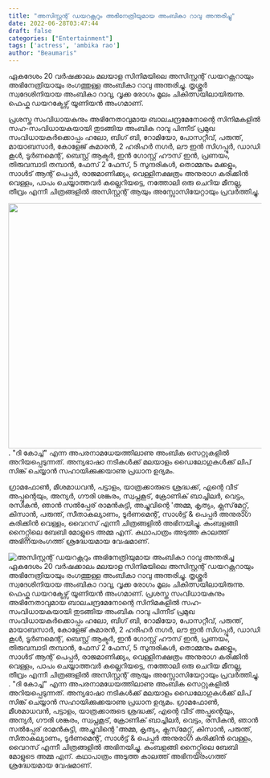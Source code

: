 ```yaml
---
title: "അസിസ്റ്റന്റ് ഡയറക്റ്ററും അഭിനേത്രിയുമായ അംബികാ റാവു അന്തരിച്ചു"
date: 2022-06-28T03:47:44
draft: false
categories: ["Entertainment"]
tags: ['actress', 'ambika rao']
author: "Beaumaris"
---
```


ഏകദേശം 20 വർഷക്കാലം മലയാള സിനിമയിലെ അസിസ്റ്റന്റ് ഡയറക്റ്ററായും അഭിനേത്രിയായും രംഗത്തുള്ള അംബികാ റാവു അന്തരിച്ചു. തൃശ്ശൂര്‍ സ്വദേശിനിയായ അംബികാ റാവു, വൃക്ക രോഗം മൂലം ചികിത്സയിലായിരുന്നു. ഫെഫ്ക ഡയറക്ടേഴ്സ് യൂണിയൻ അംഗമാണ്.

പ്രശസ്ത സംവിധായകനും അഭിനേതാവുമായ ബാലചന്ദ്രമേനോന്റെ സിനിമകളിൽ സഹ-സംവിധായകയായി തുടങ്ങിയ അംബിക റാവു പിന്നീട് പ്രമുഖ സംവിധായകർക്കൊപ്പം ഹലോ, ബിഗ് ബി, റോമിയോ, പോസറ്റീവ്, പരുന്ത്, മായാബസാർ, കോളേജ് കുമാരൻ, 2 ഹരിഹർ നഗർ, ലൗ ഇൻ സിഗപ്പൂർ, ഡാഡി കൂൾ, ടൂർണമെന്റ്, ബെസ്റ്റ്‌ ആക്ടർ, ഇൻ ഗോസ്റ്റ് ഹൗസ്‌ ഇൻ, പ്രണയം, തിരുവമ്പാടി തമ്പാൻ, ഫേസ് 2 ഫേസ്, 5 സുന്ദരികൾ, തൊമ്മനും മക്കളും, സാള്‍ട് ആന്റ് പെപ്പര്‍, രാജമാണിക്ക്യം, വെള്ളിനക്ഷത്രം അനുരാഗ കരിക്കിൻ വെള്ളം, പാപം ചെയ്യാത്തവർ കല്ലെറിയട്ടെ, നത്തോലി ഒരു ചെറിയ മീനല്ല, തീവ്രം എന്നീ ചിത്രങ്ങളിൽ അസിസ്റ്റന്റ് ആയും അസ്സോസിയേറ്റായും പ്രവർത്തിച്ചു.

<img class="size-full wp-image-340974 aligncenter" src="https://cdn.boolokam.com/articles/2022/06/egege.jpg" alt="" width="723" height="488" />. "ദി കോച്ച്" എന്ന അപരനാമധേയത്തിലാണു അംബിക സെറ്റുകളിൽ അറിയപ്പെടുന്നത്. അന്യഭാഷാ നടികൾക്ക് മലയാളം ഡൈലോഗുകൾക്ക് ലിപ് സിങ്ക് ചെയ്യാൻ സഹായിക്കുക്കയാണു പ്രധാന ഉദ്യമം.

ഗ്രാമഫോൺ, മീശമാധവൻ, പട്ടാളം, യാത്രക്കാരുടെ ശ്രദ്ധക്ക്, എന്റെ വീട് അപ്പുന്റെയും, അന്യർ, ഗൗരി ശങ്കരം, സ്വപ്നകൂട്, ക്രോണിക് ബാച്ചിലർ, വെട്ടം, രസികൻ, ഞാൻ സൽപ്പേര് രാമൻകുട്ടി, അച്ചുവിന്റെ 'അമ്മ, കൃത്യം, ക്ലസ്‌മേറ്റ്സ്, കിസാൻ, പരുന്ത്, സീതാകല്യാണം, ടൂർണമെന്റ്, സാൾട്ട് &amp; പെപ്പർ അനുരാഗ കരിക്കിന്‍ വെള്ളം, വൈറസ് എന്നീ ചിത്രങ്ങളിൽ അഭിനയിച്ചു. കുംബളങ്ങി നൈറ്റ്സിലെ ബേബി മോളുടെ അമ്മ എന്. കഥാപാത്രം അടുത്ത കാലത്ത് അഭിനയരംഗത്ത്‌ ശ്രദ്ധേയമായ വേഷമാണ്.


![അസിസ്റ്റന്റ് ഡയറക്റ്ററും അഭിനേത്രിയുമായ അംബികാ റാവു അന്തരിച്ചു](https://cdn.boolokam.com/articles/2022/06/egege.jpg)ഏകദേശം 20 വർഷക്കാലം മലയാള സിനിമയിലെ അസിസ്റ്റന്റ് ഡയറക്റ്ററായും അഭിനേത്രിയായും രംഗത്തുള്ള അംബികാ റാവു അന്തരിച്ചു. തൃശ്ശൂര്‍ സ്വദേശിനിയായ അംബികാ റാവു, വൃക്ക രോഗം മൂലം ചികിത്സയിലായിരുന്നു. ഫെഫ്ക ഡയറക്ടേഴ്സ് യൂണിയൻ അംഗമാണ്. പ്രശസ്ത സംവിധായകനും അഭിനേതാവുമായ ബാലചന്ദ്രമേനോന്റെ സിനിമകളിൽ സഹ-സംവിധായകയായി തുടങ്ങിയ അംബിക റാവു പിന്നീട് പ്രമുഖ സംവിധായകർക്കൊപ്പം ഹലോ, ബിഗ് ബി, റോമിയോ, പോസറ്റീവ്, പരുന്ത്, മായാബസാർ, കോളേജ് കുമാരൻ, 2 ഹരിഹർ നഗർ, ലൗ ഇൻ സിഗപ്പൂർ, ഡാഡി കൂൾ, ടൂർണമെന്റ്, ബെസ്റ്റ്‌ ആക്ടർ, ഇൻ ഗോസ്റ്റ് ഹൗസ്‌ ഇൻ, പ്രണയം, തിരുവമ്പാടി തമ്പാൻ, ഫേസ് 2 ഫേസ്, 5 സുന്ദരികൾ, തൊമ്മനും മക്കളും, സാള്‍ട് ആന്റ് പെപ്പര്‍, രാജമാണിക്ക്യം, വെള്ളിനക്ഷത്രം അനുരാഗ കരിക്കിൻ വെള്ളം, പാപം ചെയ്യാത്തവർ കല്ലെറിയട്ടെ, നത്തോലി ഒരു ചെറിയ മീനല്ല, തീവ്രം എന്നീ ചിത്രങ്ങളിൽ അസിസ്റ്റന്റ് ആയും അസ്സോസിയേറ്റായും പ്രവർത്തിച്ചു. . "ദി കോച്ച്" എന്ന അപരനാമധേയത്തിലാണു അംബിക സെറ്റുകളിൽ അറിയപ്പെടുന്നത്. അന്യഭാഷാ നടികൾക്ക് മലയാളം ഡൈലോഗുകൾക്ക് ലിപ് സിങ്ക് ചെയ്യാൻ സഹായിക്കുക്കയാണു പ്രധാന ഉദ്യമം. ഗ്രാമഫോൺ, മീശമാധവൻ, പട്ടാളം, യാത്രക്കാരുടെ ശ്രദ്ധക്ക്, എന്റെ വീട് അപ്പുന്റെയും, അന്യർ, ഗൗരി ശങ്കരം, സ്വപ്നകൂട്, ക്രോണിക് ബാച്ചിലർ, വെട്ടം, രസികൻ, ഞാൻ സൽപ്പേര് രാമൻകുട്ടി, അച്ചുവിന്റെ 'അമ്മ, കൃത്യം, ക്ലസ്‌മേറ്റ്സ്, കിസാൻ, പരുന്ത്, സീതാകല്യാണം, ടൂർണമെന്റ്, സാൾട്ട് & പെപ്പർ അനുരാഗ കരിക്കിന്‍ വെള്ളം, വൈറസ് എന്നീ ചിത്രങ്ങളിൽ അഭിനയിച്ചു. കുംബളങ്ങി നൈറ്റ്സിലെ ബേബി മോളുടെ അമ്മ എന്. കഥാപാത്രം അടുത്ത കാലത്ത് അഭിനയരംഗത്ത്‌ ശ്രദ്ധേയമായ വേഷമാണ്.
